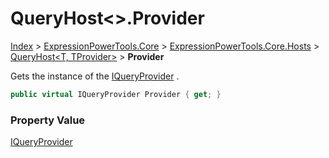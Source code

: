 ﻿# QueryHost&lt;>.Provider

[Index](../index.md) > [ExpressionPowerTools.Core](ExpressionPowerTools.Core.a.md) > [ExpressionPowerTools.Core.Hosts](ExpressionPowerTools.Core.Hosts.n.md) > [QueryHost<T, TProvider>](ExpressionPowerTools.Core.Hosts.QueryHost`2.cs.md) > **Provider**

Gets the instance of the [IQueryProvider](https://docs.microsoft.com/dotnet/api/system.linq.iqueryprovider) .

```csharp
public virtual IQueryProvider Provider { get; }
```

### Property Value

 [IQueryProvider](https://docs.microsoft.com/dotnet/api/system.linq.iqueryprovider) 

